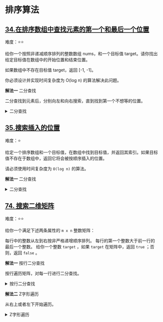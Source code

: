 # 排序算法

## [34.在排序数组中查找元素的第一个和最后一个位置](https://leetcode.cn/problems/find-first-and-last-position-of-element-in-sorted-array)

难度：⭐️⭐️

给你一个按照非递减顺序排列的整数数组 nums，和一个目标值 target。请你找出给定目标值在数组中的开始位置和结束位置。

如果数组中不存在目标值 target，返回 [-1, -1]。

你必须设计并实现时间复杂度为 O(log n) 的算法解决此问题。

**解法一** 二分查找

二分查找到元素后，分别向左和向右搜索，直到找到第一个不想等的位置。

<details>
  <summary>二分查找</summary>

  ```java
    public int[] searchRange(int[] nums, int target) {
        int left = 0;
        int right = nums.length - 1;
        while (left <= right) {
            int mid = left + (right - left) / 2;
            if (nums[mid] == target) {
                left = mid;
                while(left > 0 && nums[left] == nums[left - 1]) {
                    left--;
                }
                right = mid;
                while(right < nums.length - 1 && nums[right] == nums[right + 1]) {
                    right++;
                }
                return new int[]{left, right};
            } else if (nums[mid] < target) {
                left = mid + 1;
            } else {
                right = right - 1;
            }
        }
        return new int[]{-1, -1};
    }
  ```
</details>

## [35.搜索插入的位置](https://leetcode.cn/problems/search-insert-position)

难度：⭐️

给定一个排序数组和一个目标值，在数组中找到目标值，并返回其索引。如果目标值不存在于数组中，返回它将会被按顺序插入的位置。

请必须使用时间复杂度为 `O(log n)` 的算法。

**解法一** 二分查找

<details>
  <summary>二分查找</summary>

  ```java
    public int searchInsert(int[] nums, int target) {
        int left = 0;
        int right = nums.length - 1;
        while (left <= right) {
            int mid = left + (right - left) / 2;
            if (nums[mid] == target) {
                return mid;
            } else if (nums[mid] < target) {
                left = mid + 1;
            } else {
                right = mid - 1;
            }
        }
        return left;
    }
  ```
</details>

## [74. 搜索二维矩阵](https://leetcode.cn/problems/search-a-2d-matrix/description)

难度：⭐️⭐️

给你一个满足下述两条属性的 `m x n` 整数矩阵：

每行中的整数从左到右按非严格递增顺序排列。
每行的第一个整数大于前一行的最后一个整数。
给你一个整数 `target` ，如果 `target` 在矩阵中，返回 `true` ；否则，返回 `false` 。

**解法一** 按行二分查找

按行遍历矩阵，对每一行进行二分查找。

<details>
  <summary>按行二分查找</summary>

  ```java
    public boolean searchMatrix(int[][] matrix, int target) {
        for (int i = 0; i < matrix.length; i++) {
            if (binarySearch(matrix[i], target)) {
                return true;
            }
        }
        return false;
    }

    private boolean binarySearch(int[] nums, int target) {
        int left = 0;
        int right = nums.length - 1;
        while (left <= right) {
            int mid = left + (right - left) / 2;
            if (target == nums[mid]) {
                return true;
            } else if (target > nums[mid]) {
                left = mid + 1;
            } else {
                right = mid - 1;
            }
        }
        return false;
    }
  ```
</details>

**解法二** Z字形遍历

从右上或者左下开始遍历。

<details>
  <summary>Z字形遍历</summary>
  
  ```java
     public boolean searchMatrix(int[][] matrix, int target) {
        int m = matrix.length, n = matrix[0].length;
        int x = 0, y = n - 1;
        while (x < m && y >= 0) {
            if (matrix[x][y] == target) {
                return true;
            }
            if (matrix[x][y] < target) {
                x++;
            } else {
                y--;
            }
        }
        return false;
    }
  ```
</details>
